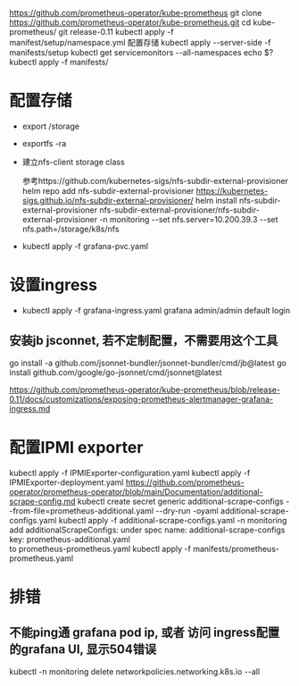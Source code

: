 https://github.com/prometheus-operator/kube-prometheus
git clone https://github.com/prometheus-operator/kube-prometheus.git
cd kube-prometheus/
git release-0.11
kubectl apply -f manifest/setup/namespace.yml
配置存储
kubectl apply --server-side -f manifests/setup
kubectl get servicemonitors --all-namespaces
echo $?
kubectl apply -f manifests/

# 配置存储
- export /storage
- exportfs -ra
- 建立nfs-client storage class

    参考https://github.com/kubernetes-sigs/nfs-subdir-external-provisioner
    helm repo add nfs-subdir-external-provisioner https://kubernetes-sigs.github.io/nfs-subdir-external-provisioner/
    helm install nfs-subdir-external-provisioner nfs-subdir-external-provisioner/nfs-subdir-external-provisioner -n monitoring --set nfs.server=10.200.39.3 --set nfs.path=/storage/k8s/nfs
- kubectl apply -f grafana-pvc.yaml

# 设置ingress
- kubectl apply -f grafana-ingress.yaml
  grafana admin/admin default login

## 安装jb jsconnet, 若不定制配置，不需要用这个工具
go install -a github.com/jsonnet-bundler/jsonnet-bundler/cmd/jb@latest
go install github.com/google/go-jsonnet/cmd/jsonnet@latest

https://github.com/prometheus-operator/kube-prometheus/blob/release-0.11/docs/customizations/exposing-prometheus-alertmanager-grafana-ingress.md

# 配置IPMI exporter
kubectl apply -f IPMIExporter-configuration.yaml
kubectl apply -f IPMIExporter-deployment.yaml
https://github.com/prometheus-operator/prometheus-operator/blob/main/Documentation/additional-scrape-config.md
kubectl create secret generic additional-scrape-configs --from-file=prometheus-additional.yaml --dry-run -oyaml  additional-scrape-configs.yaml
kubectl apply -f additional-scrape-configs.yaml -n monitoring
add additionalScrapeConfigs: under spec
    name: additional-scrape-configs
    key: prometheus-additional.yaml  
to prometheus-prometheus.yaml
kubectl apply -f manifests/prometheus-prometheus.yaml 


# 排错
## 不能ping通 grafana pod ip, 或者 访问 ingress配置的grafana UI, 显示504错误
kubectl -n monitoring delete networkpolicies.networking.k8s.io --all
